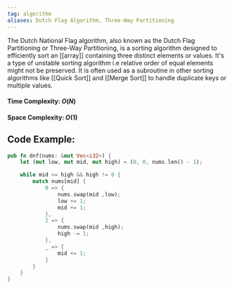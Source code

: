 ```yaml
---
tag: algorithm
aliases: Dutch Flag Algorithm, Three-Way Partitioning
---
```

The Dutch National Flag algorithm, also known as the Dutch Flag Partitioning or Three-Way Partitioning, is a sorting algorithm designed to efficiently sort an [[array]] containing three distinct elements or values. It's a type of unstable sorting algorithm i.e relative order of equal elements might not be preserved. It is often used as a subroutine in other sorting algorithms like [[Quick Sort]] and [[Merge Sort]] to handle duplicate keys or multiple values.

#### Time Complexity: $O(N)$

#### Space Complexity: $O(1)$

## Code Example:
```rust
pub fn dnf(nums: &mut Vec<i32>) {
    let (mut low, mut mid, mut high) = (0, 0, nums.len() - 1);

    while mid <= high && high != 0 {
        match nums[mid] {
            0 => {
                nums.swap(mid ,low);
                low += 1;
                mid += 1;
            },
            2 => {
                nums.swap(mid ,high);
                high -= 1;
            },
            _ => {
                mid += 1;
            }
        }
    }
}
```
